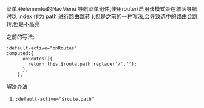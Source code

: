 菜单用elementui的NavMenu 导航菜单组件,使用router(启用该模式会在激活导航时以 index 作为 path 进行路由跳转 ),但是之前的一种写法,会导致选中的路由会跳转,但是不高亮

之前的写法:

```
:default-active="onRoutes"
computed:{
      onRoutes(){
        return this.$route.path.replace('/','');
      },
    },
```

解决办法

1. `:default-active="$route.path"`



